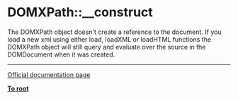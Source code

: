 # DOMXPath::__construct



The DOMXPath object doesn&apos;t create a reference to the document. If you load a new xml using either load, loadXML or loadHTML functions the DOMXPath object will still query and evaluate over the source in the DOMDocument when it was created.  

---

[Official documentation page](https://www.php.net/manual/en/domxpath.construct.php)

**[To root](/README.md)**